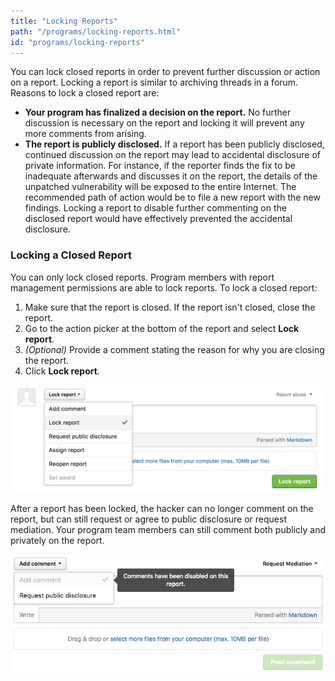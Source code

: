 ```yaml
---
title: "Locking Reports"
path: "/programs/locking-reports.html"
id: "programs/locking-reports"
---
```


You can lock closed reports in order to prevent further discussion or action on a report. Locking a report is similar to archiving threads in a forum. Reasons to lock a closed report are: 
* **Your program has finalized a decision on the report.** No further discussion is necessary on the report and locking it will prevent any more comments from arising. 
* **The report is publicly disclosed.** If a report has been publicly disclosed, continued discussion on the report may lead to accidental disclosure of private information. For instance, if the reporter finds the fix to be inadequate afterwards and discusses it on the report, the details of the unpatched vulnerability will be exposed to the entire Internet. The recommended path of action would be to file a new report with the new findings. Locking a report to disable further commenting on the disclosed report would have effectively prevented the accidental disclosure.

### Locking a Closed Report
You can only lock closed reports. Program members with report management permissions are able to lock reports. To lock a closed report:

1) Make sure that the report is closed. If the report isn't closed, close the report. 
2) Go to the action picker at the bottom of the report and select **Lock report**. 
3) *(Optional)* Provide a comment stating the reason for why you are closing the report. 
4) Click **Lock report**. 

![lock-report](./images/lock-report.png)

After a report has been locked, the hacker can no longer comment on the report, but can still request or agree to public disclosure or request mediation. Your program team members can still comment both publicly and privately on the report. 

![lock-report-2](./images/lock-report-2.png)
